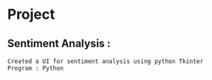 # Project
## Sentiment Analysis :
	Created a UI for sentiment analysis using python Tkinter  
	Program : Python  
